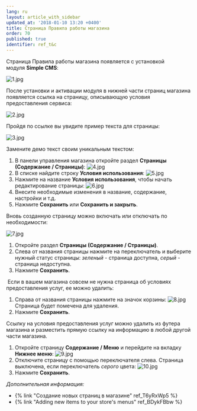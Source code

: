 ```yaml
---
lang: ru
layout: article_with_sidebar
updated_at: '2018-01-10 13:20 +0400'
title: Страница Правила работы магазина
order: 70
published: true
identifier: ref_t&c
---
```

Страница Правила работы магазина появляется с установкой модуля **Simple CMS**:

![1.jpg]({{site.baseurl}}/attachments/ref_t&c/1.jpg)

После установки и активации модуля в нижней части страниц магазина появляется ссылка на страницу, описывающую условия предоставления сервиса:

![2.jpg]({{site.baseurl}}/attachments/ref_t&c/2.jpg)

Пройдя по ссылке вы увидите пример текста для страницы:

![3.jpg]({{site.baseurl}}/attachments/ref_t&c/3.jpg)

Замените демо текст своим уникальным текстом:

1.  В панели управления магазина откройте раздел **Страницы (Содержание / Страницы)**:
    ![4.jpg]({{site.baseurl}}/attachments/ref_t&c/4.jpg)
2.  В списке найдите строку **Условия использования**:
    ![5.jpg]({{site.baseurl}}/attachments/ref_t&c/5.jpg)
3.  Нажмите на название **Условия использования**, чтобы начать редактирование страницы:
    ![6.jpg]({{site.baseurl}}/attachments/ref_t&c/6.jpg)
4.  Внесите необходимые изменения в название, содержание, настройки и т.д.
5.  Нажмите **Сохранить** или **Сохранить и закрыть**.

Вновь созданную страницу можно включать или отключать по необходимости:

![7.jpg]({{site.baseurl}}/attachments/ref_t&c/7.jpg)

1.  Откройте раздел **Страницы (Содержание / Страницы)**.
2.  Слева от названия страницы нажмите на переключатель и выберите нужный статус страницы: _зеленый_ - страница доступна,  _серый_ - страница недоступна.
3. Нажмите **Сохранить**.

 Если в вашем магазина совсем не нужна страница об условиях предоставления услуг, ее можно удалить:

1.  Справа от названия страницы нажмите на значок корзины:
    ![8.jpg]({{site.baseurl}}/attachments/ref_t&c/8.jpg)
    Страница будет помечена для удаления.
2.  Нажмите **Сохранить**.
    
Ссылку на условия предоставления услуг можно удалить из футера магазина и разместить прямую ссылку на информацию в любой другой части магазина.

1.  Откройте страницу **Содержание / Меню** и перейдите на вкладку **Нижнее меню**:
    ![9.jpg]({{site.baseurl}}/attachments/ref_t&c/9.jpg)
2.  Отключите страницу с помощью переключателя слева. Страница выключена, если переключатель _серого_ цвета:
    ![10.jpg]({{site.baseurl}}/attachments/ref_t&c/10.jpg)
3.  Нажмите **Сохранить**.

_Дополнительная информация:_

*   {% link "Создание новых страниц в магазине" ref_T6yRxWp5 %}
*   {% link "Adding new items to your store's menus" ref_BDykFBbw %}
